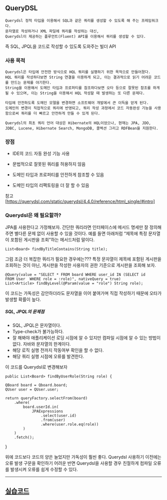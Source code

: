 ## QueryDSL 
	
    Querydsl 정적 타입을 이용해서 SQL과 같은 쿼리를 생성할 수 있도록 해 주는 프레임워크다. 
    문자열로 작성하거나 XML 파일에 쿼리를 작성하는 대신, 
    Querydsl이 제공하는 플루언트(Fluent) API를 이용해서 쿼리를 생성할 수 있다.

즉 SQL, JPQL을 코드로 작성할 수 있도록 도와주는 빌더 API

   
### 사용 목적

    Querydsl은 타입에 안전한 방식으로 HQL 쿼리를 실행하기 위한 목적으로 만들어졌다.
    HQL 쿼리를 작성하다보면 String 연결을 이용하게 되고, 이는 결과적으로 읽기 어려운 코드를 만드는 문제를 야기한다. 
    String을 이용해서 도메인 타입과 프로퍼티를 참조하다보면 오타 등으로 잘못된 참조를 하게 될 수 있으며, 이는 String을 이용해서 HQL 작성할 때 발생하는 또 다른 문제다.
    
    타입에 안전하도록 도메인 모델을 변경하면 소프트웨어 개발에서 큰 이득을 얻게 된다. 
    도메인의 변경이 직접적으로 쿼리에 반영되고, 쿼리 작성 과정에서 코드 자동완성 기능을 사용함으로써 쿼리를 더 빠르고 안전하게 만들 수 있게 된다.

    Querydsl의 최초 쿼리 언어 대상은 Hibernate의 HQL이었으나, 현재는 JPA, JDO, JDBC, Lucene, Hibernate Search, MongoDB, 콜렉션 그리고 RDFBean을 지원한다.


### 장점

- IDE의 코드 자동 완성 기능 사용

- 문법적으로 잘못된 쿼리를 허용하지 않음

- 도메인 타입과 프로퍼티를 안전하게 참조할 수 있음

- 도메인 타입의 리팩토링을 더 잘 할 수 있음

참고 [https://querydsl.com/static/querydsl/4.4.0/reference/html_single/#intro]


### Querydsl은 왜 필요할까?

JPA를 사용한다고 가정해보자. 간단한 쿼리라면 인터페이스에 메서드 명세만 잘 정의해 주면 별다른 문제 없이 사용할 수 있을 것이다. 예를 들면 아래처럼 “제목에 특정 문자열이 포함된 게시판을 조회”하는 메서드처럼 말이다.

	List<Board> findByTitleContains(String title);


그럼 조금 더 복잡한 쿼리가 필요한 경우에는??? 특정 문자열이 제목에 포함된 게시판을 조회하는 것이 아닌, 게시판을 작성한 사용자의 권한 기준으로 게시판을 조회해 보자.


	@Query(value = "SELECT * FROM board WHERE user_id IN (SELECT id
    FROM User  WHERE role = :role)", nativeQuery = true)
	List<Article> findByLevel(@Param(value = "role") String role);
    
    
이 코드는 가독성은 감안하더라도 문자열을 이어 붙여가며 직접 작성하기 때문에 오타가 발생할 확률이 높다.

##### SQL, JPQL의 문제점

- SQL, JPQL은 문자열이다. 
- Type-check가 불가능하다. 
- 잘 해봐야 애플리케이션 로딩 시점에 알 수 있지만 컴파일 시점에 알 수 있는 방법이 없다. 자바와 문자열의 한계이다.
- 해당 로직 실행 전까지 작동여부 확인을 할 수 없다.
- 해당 쿼리 실행 시점에 오류를 발견한다.


이 코드를 Querydsl로 변경해보자


	public List<Board> findByUserRole(String role) {
    
    QBoard board = Qboard.board;
    QUser user = QUser.user;

    return queryFactory.selectFrom(board)
        .where(
            board.userId.in(
                JPAExpressions
                    .select(user.id)
                    .from(user)
                    .where(user.role.eq(role))
            )
        )
        .fetch();
}


위에 코드보다 코드의 양은 늘었지만 가독성이 훨씬 좋다. Querydsl 사용하기 이전에는 오류 발생 구문을 확인하기 어려운 반면 Querydsl을 사용할 경우 친절하게 컴파일 오류를 발생시켜 오류를 쉽게 수정할 수 있다.

---

## [실습코드](https://github.com/beomsun1234/Study/tree/master/Spring/hello-querydsl)














